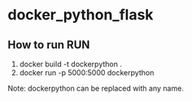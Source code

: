 # docker_python_flask

## How to run RUN

1. docker build -t dockerpython .
2. docker run -p 5000:5000 dockerpython

Note: dockerpython can be replaced with any name.
